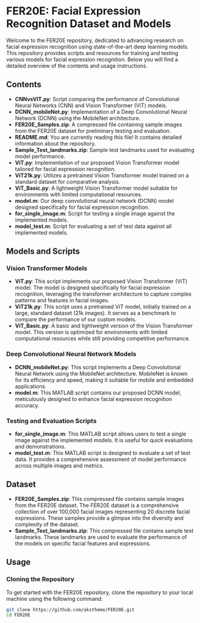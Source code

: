 # FER20E: Facial Expression Recognition Dataset and Models

Welcome to the FER20E repository, dedicated to advancing research on facial expression recognition using state-of-the-art deep learning models. This repository provides scripts and resources for training and testing various models for facial expression recognition. Below you will find a detailed overview of the contents and usage instructions.

## Contents

- **CNNvsVIT.py**: Script comparing the performance of Convolutional Neural Networks (CNN) and Vision Transformer (ViT) models.
- **DCNN_mobileNet.py**: Implementation of a Deep Convolutional Neural Network (DCNN) using the MobileNet architecture.
- **FER20E_Samples.zip**: A compressed file containing sample images from the FER20E dataset for preliminary testing and evaluation.
- **README.md**: You are currently reading this file! It contains detailed information about the repository.
- **Sample_Test_landmarks.zip**: Sample test landmarks used for evaluating model performance.
- **ViT.py**: Implementation of our proposed Vision Transformer model tailored for facial expression recognition.
- **ViT21k.py**: Utilizes a pretrained Vision Transformer model trained on a standard dataset for comparative analysis.
- **ViT_Basic.py**: A lightweight Vision Transformer model suitable for environments with limited computational resources.
- **model.m**: Our deep convolutional neural network (DCNN) model designed specifically for facial expression recognition.
- **for_single_image.m**: Script for testing a single image against the implemented models.
- **model_test.m**: Script for evaluating a set of test data against all implemented models.

## Models and Scripts

### Vision Transformer Models

- **ViT.py**: This script implements our proposed Vision Transformer (ViT) model. The model is designed specifically for facial expression recognition, leveraging the transformer architecture to capture complex patterns and features in facial images.
- **ViT21k.py**: This script uses a pretrained ViT model, initially trained on a large, standard dataset (21k images). It serves as a benchmark to compare the performance of our custom models.
- **ViT_Basic.py**: A basic and lightweight version of the Vision Transformer model. This version is optimized for environments with limited computational resources while still providing competitive performance.

### Deep Convolutional Neural Network Models

- **DCNN_mobileNet.py**: This script implements a Deep Convolutional Neural Network using the MobileNet architecture. MobileNet is known for its efficiency and speed, making it suitable for mobile and embedded applications.
- **model.m**: This MATLAB script contains our proposed DCNN model, meticulously designed to enhance facial expression recognition accuracy.

### Testing and Evaluation Scripts

- **for_single_image.m**: This MATLAB script allows users to test a single image against the implemented models. It is useful for quick evaluations and demonstrations.
- **model_test.m**: This MATLAB script is designed to evaluate a set of test data. It provides a comprehensive assessment of model performance across multiple images and metrics.

## Dataset

- **FER20E_Samples.zip**: This compressed file contains sample images from the FER20E dataset. The FER20E dataset is a comprehensive collection of over 100,000 facial images representing 20 discrete facial expressions. These samples provide a glimpse into the diversity and complexity of the dataset.
- **Sample_Test_landmarks.zip**: This compressed file contains sample test landmarks. These landmarks are used to evaluate the performance of the models on specific facial features and expressions.

## Usage

### Cloning the Repository

To get started with the FER20E repository, clone the repository to your local machine using the following command:

```bash
git clone https://github.com/akstheme/FER20E.git
cd FER20E
